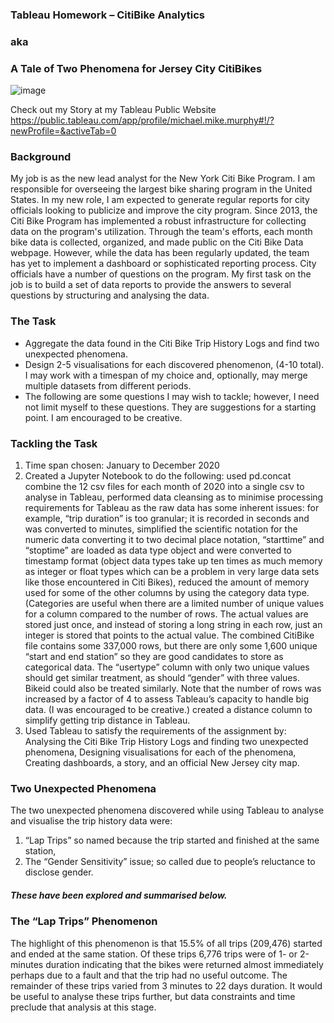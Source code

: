 ### Tableau Homework – CitiBike Analytics
###                 aka
### A Tale of Two Phenomena for Jersey City CitiBikes

![image](https://user-images.githubusercontent.com/89948865/163300080-d0e81501-ddad-4fe9-9504-6f789e77c553.png) 

Check out my Story at my Tableau Public Website
https://public.tableau.com/app/profile/michael.mike.murphy#!/?newProfile=&activeTab=0

### Background

My job is as the new lead analyst for the New York Citi Bike Program. I am responsible for overseeing the largest bike sharing program in the United States. In my new role, I am expected to generate regular reports for city officials looking to publicize and improve the city program.
Since 2013, the Citi Bike Program has implemented a robust infrastructure for collecting data on the program's utilization. Through the team's efforts, each month bike data is collected, organized, and made public on the Citi Bike Data webpage.
However, while the data has been regularly updated, the team has yet to implement a dashboard or sophisticated reporting process. City officials have a number of questions on the program.
My first task on the job is to build a set of data reports to provide the answers to several questions by structuring and analysing the data. 

### The Task
*    Aggregate the data found in the Citi Bike Trip History Logs and find two unexpected phenomena.
*    Design 2-5 visualisations for each discovered phenomenon, (4-10 total). I may work with a timespan of my choice and, optionally, may merge multiple datasets from different periods.
*    The following are some questions I may wish to tackle; however, I need not limit myself to these questions. They are suggestions for a starting point. I am encouraged to be creative. 

### Tackling the Task

1.	Time span chosen:	January to December 2020
2.	Created a Jupyter Notebook to do the following:
    used  pd.concat combine the 12 csv files for each month of 2020 into a single csv to analyse in Tableau,
    performed data cleansing as to minimise processing requirements for Tableau as the raw data has some inherent issues:
      for example, “trip duration” is  too granular; it is recorded in seconds and was converted to minutes,
    simplified the scientific notation for the numeric data converting it to two decimal place notation,
    “starttime” and “stoptime” are loaded as data type object and were converted to timestamp format (object data types take up ten times as much memory as integer       or float types which can be a problem in very large data sets like those encountered in Citi Bikes),
    reduced the amount of memory used for some of the other columns by using the category data type. (Categories are useful when there are a limited number of            unique values for a column compared to the number of rows. The actual values are stored just once, and instead of storing a long string in each row, just an        integer is stored that points to the actual value. The combined CitiBike file contains some 337,000 rows, but there are only some 1,600 unique “start and end        station” so they are good candidates to store as categorical data. The “usertype” column with only two unique values should get similar treatment, as should        “gender” with three values. Bikeid could also be treated similarly.
    Note that the number of rows was increased by a factor of 4 to assess Tableau’s capacity to handle big data. (I was encouraged to be creative.)
   created a distance column to simplify getting trip distance in Tableau. 
3.	Used Tableau to satisfy the requirements of the assignment by:
    Analysing the Citi Bike Trip History Logs and finding two unexpected phenomena,
    Designing visualisations for each of the phenomena,
    Creating dashboards, a story, and an official New Jersey city map.


### Two Unexpected Phenomena 

The two unexpected phenomena discovered while using Tableau to analyse and visualise the trip history data were:
1.	“Lap Trips” so named because the trip started and finished at the same station,
2.	The “Gender Sensitivity” issue; so called due to people’s reluctance to disclose gender. 

##### These have been explored and summarised below.

### The “Lap Trips” Phenomenon 

The highlight of this phenomenon is that 15.5% of all trips (209,476) started and ended at the same station. Of these trips 6,776 trips were of 1- or 2-minutes duration indicating that the bikes were returned almost immediately perhaps due to a fault and that the trip had no useful outcome. The remainder of these trips varied from 3 minutes to 22 days duration. It would be useful to analyse these trips further, but data constraints and time preclude that analysis at this stage. 

